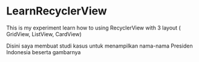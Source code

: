# LearnRecyclerView
This is my experiment learn how to using RecyclerView with 3 layout ( GridView, ListView, CardView)

Disini saya membuat studi kasus untuk menampilkan nama-nama Presiden Indonesia beserta gambarnya
